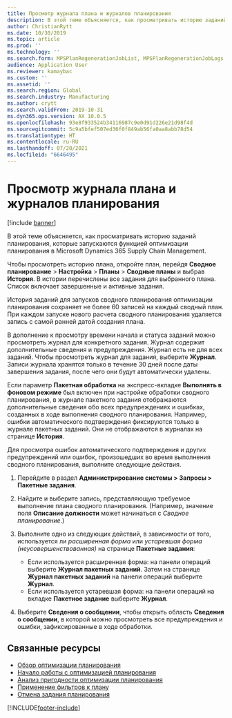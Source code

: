 ```yaml
---
title: Просмотр журнала плана и журналов планирования
description: В этой теме объясняется, как просматривать историю заданий планирования, которые запускаются функцией оптимизации планирования.
author: ChristianRytt
ms.date: 10/30/2019
ms.topic: article
ms.prod: ''
ms.technology: ''
ms.search.form: MPSPlanRegenerationJobList, MPSPlanRegenerationJobLogs
audience: Application User
ms.reviewer: kamaybac
ms.custom: ''
ms.assetid: ''
ms.search.region: Global
ms.search.industry: Manufacturing
ms.author: crytt
ms.search.validFrom: 2019-10-31
ms.dyn365.ops.version: AX 10.0.5
ms.openlocfilehash: 93e8f933524b34116987c9e0d91d226e21d98f4d
ms.sourcegitcommit: 5c9a5bfef507ed36f0f849ab56fa0aa8abb78d54
ms.translationtype: HT
ms.contentlocale: ru-RU
ms.lasthandoff: 07/20/2021
ms.locfileid: "6646495"
---
```

# <a name="view-plan-history-and-planning-logs"></a>Просмотр журнала плана и журналов планирования

[!include [banner](../../includes/banner.md)]

В этой теме объясняется, как просматривать историю заданий планирования, которые запускаются функцией оптимизации планирования в Microsoft Dynamics 365 Supply Chain Management.

Чтобы просмотреть историю плана, откройте план, перейдя **Сводное планирование** \> **Настройка** \> **Планы** \> **Сводные планы** и выбрав **История**. В истории перечислены все задания для выбранного плана. Список включает завершенные и активные задания.

История заданий для запусков сводного планирования оптимизации планирования сохраняет не более 60 записей на каждый сводный план. При каждом запуске нового расчета сводного планирования удаляется запись с самой ранней датой создания плана.

В дополнение к просмотру времени начала и статуса заданий можно просмотреть журнал для конкретного задания. Журнал содержит дополнительные сведения и предупреждения. Журнал есть не для всех заданий. Чтобы просмотреть журнал для задания, выберите **Журнал**. Записи журнала хранятся только в течение 30 дней после даты завершения задания, после чего они будут автоматически удалены.

Если параметр **Пакетная обработка** на экспресс-вкладке **Выполнять в фоновом режиме** был включен при настройке обработки сводного планирования, в журнале пакетного задания отображаются дополнительные сведения обо всех предупреждениях и ошибках, созданных в ходе выполнения сводного планирования. Например, ошибки автоматического подтверждения фиксируются только в журнале пакетных заданий. Они не отображаются в журналах на странице **История**.

Для просмотра ошибок автоматического подтверждения и других предупреждений или ошибок, произошедших во время выполнения сводного планирования, выполните следующие действия.

1. Перейдите в раздел **Администрирование системы \> Запросы \> Пакетные задания**.
1. Найдите и выберите запись, представляющую требуемое выполнение плана сводного планирования. (Например, значение поля **Описание должности** может начинаться с *Сводное планирование*.)
1. Выполните одно из следующих действий, в зависимости от того, используется ли *расширенная форма* или *устаревшая форма (неусовершенствованная)* на странице **Пакетные задания**:

    - Если используется расширенная форма: на панели операций выберите **Журнал пакетных заданий**. Затем на странице **Журнал пакетных заданий** на панели операций выберите **Журнал**.
    - Если используется устаревшая форма: на панели операций на вкладке **Пакетное задание** выберите **Журнал**.

1. Выберите **Сведения о сообщении**, чтобы открыть область **Сведения о сообщении**, в которой можно просмотреть все предупреждения и ошибки, зафиксированные в ходе обработки.

## <a name="related-resources"></a>Связанные ресурсы

- [Обзор оптимизации планирования](planning-optimization-overview.md)
- [Начало работы с оптимизацией планирования](get-started.md)
- [Анализ пригодности оптимизации планирования](planning-optimization-fit-analysis.md)
- [Применение фильтров к плану](plan-filters.md)
- [Отмена задания планирования](cancel-planning-job.md)


[!INCLUDE[footer-include](../../../includes/footer-banner.md)]
